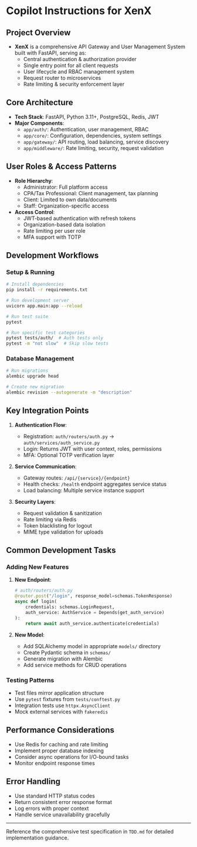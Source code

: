 # Copilot Instructions for XenX

## Project Overview
- **XenX** is a comprehensive API Gateway and User Management System built with FastAPI, serving as:
  - Central authentication & authorization provider
  - Single entry point for all client requests
  - User lifecycle and RBAC management system
  - Request router to microservices
  - Rate limiting & security enforcement layer

## Core Architecture
- **Tech Stack**: FastAPI, Python 3.11+, PostgreSQL, Redis, JWT
- **Major Components**:
  - `app/auth/`: Authentication, user management, RBAC
  - `app/core/`: Configuration, dependencies, system settings
  - `app/gateway/`: API routing, load balancing, service discovery
  - `app/middleware/`: Rate limiting, security, request validation

## User Roles & Access Patterns
- **Role Hierarchy**:
  - Administrator: Full platform access
  - CPA/Tax Professional: Client management, tax planning
  - Client: Limited to own data/documents
  - Staff: Organization-specific access
- **Access Control**: 
  - JWT-based authentication with refresh tokens
  - Organization-based data isolation
  - Rate limiting per user role
  - MFA support with TOTP

## Development Workflows

### Setup & Running
```bash
# Install dependencies
pip install -r requirements.txt

# Run development server
uvicorn app.main:app --reload

# Run test suite
pytest

# Run specific test categories
pytest tests/auth/  # Auth tests only
pytest -m "not slow"  # Skip slow tests
```

### Database Management
```bash
# Run migrations
alembic upgrade head

# Create new migration
alembic revision --autogenerate -m "description"
```

## Key Integration Points
1. **Authentication Flow**:
   - Registration: `auth/routers/auth.py` -> `auth/services/auth_service.py`
   - Login: Returns JWT with user context, roles, permissions
   - MFA: Optional TOTP verification layer

2. **Service Communication**:
   - Gateway routes: `/api/{service}/{endpoint}`
   - Health checks: `/health` endpoint aggregates service status
   - Load balancing: Multiple service instance support

3. **Security Layers**:
   - Request validation & sanitization
   - Rate limiting via Redis
   - Token blacklisting for logout
   - MIME type validation for uploads

## Common Development Tasks

### Adding New Features
1. **New Endpoint**:
   ```python
   # auth/routers/auth.py
   @router.post("/login", response_model=schemas.TokenResponse)
   async def login(
       credentials: schemas.LoginRequest,
       auth_service: AuthService = Depends(get_auth_service)
   ):
       return await auth_service.authenticate(credentials)
   ```

2. **New Model**:
   - Add SQLAlchemy model in appropriate `models/` directory
   - Create Pydantic schema in `schemas/`
   - Generate migration with Alembic
   - Add service methods for CRUD operations

### Testing Patterns
- Test files mirror application structure
- Use `pytest` fixtures from `tests/conftest.py`
- Integration tests use `httpx.AsyncClient`
- Mock external services with `fakeredis`

## Performance Considerations
- Use Redis for caching and rate limiting
- Implement proper database indexing
- Consider async operations for I/O-bound tasks
- Monitor endpoint response times

## Error Handling
- Use standard HTTP status codes
- Return consistent error response format
- Log errors with proper context
- Handle service unavailability gracefully

---

Reference the comprehensive test specification in `TDD.md` for detailed implementation guidance.
